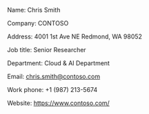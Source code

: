 Name: Chris Smith

Company: CONTOSO

Address: 4001 1st Ave NE Redmond, WA 98052

Job title: Senior Researcher

Department: Cloud & AI Department

Email: chris.smith@contoso.com

Work phone: +1 (987) 213-5674

Website: https://www.contoso.com/
